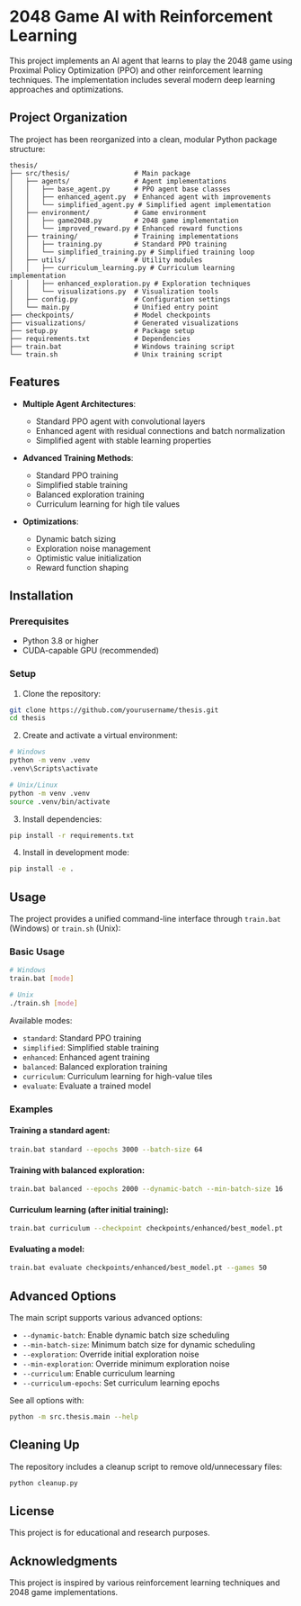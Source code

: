 # 2048 Game AI with Reinforcement Learning

This project implements an AI agent that learns to play the 2048 game using Proximal Policy Optimization (PPO) and other reinforcement learning techniques. The implementation includes several modern deep learning approaches and optimizations.

## Project Organization

The project has been reorganized into a clean, modular Python package structure:

```
thesis/
├── src/thesis/                # Main package
│   ├── agents/                # Agent implementations
│   │   ├── base_agent.py      # PPO agent base classes
│   │   ├── enhanced_agent.py  # Enhanced agent with improvements
│   │   └── simplified_agent.py # Simplified agent implementation
│   ├── environment/           # Game environment
│   │   ├── game2048.py        # 2048 game implementation
│   │   └── improved_reward.py # Enhanced reward functions
│   ├── training/              # Training implementations
│   │   ├── training.py        # Standard PPO training
│   │   └── simplified_training.py # Simplified training loop
│   ├── utils/                 # Utility modules
│   │   ├── curriculum_learning.py # Curriculum learning implementation
│   │   ├── enhanced_exploration.py # Exploration techniques
│   │   └── visualizations.py  # Visualization tools
│   ├── config.py              # Configuration settings
│   └── main.py                # Unified entry point
├── checkpoints/               # Model checkpoints
├── visualizations/            # Generated visualizations
├── setup.py                   # Package setup
├── requirements.txt           # Dependencies
├── train.bat                  # Windows training script
└── train.sh                   # Unix training script
```

## Features

- **Multiple Agent Architectures**:
  - Standard PPO agent with convolutional layers
  - Enhanced agent with residual connections and batch normalization
  - Simplified agent with stable learning properties

- **Advanced Training Methods**:
  - Standard PPO training
  - Simplified stable training
  - Balanced exploration training
  - Curriculum learning for high tile values

- **Optimizations**:
  - Dynamic batch sizing
  - Exploration noise management
  - Optimistic value initialization
  - Reward function shaping

## Installation

### Prerequisites
- Python 3.8 or higher
- CUDA-capable GPU (recommended)

### Setup

1. Clone the repository:
```bash
git clone https://github.com/yourusername/thesis.git
cd thesis
```

2. Create and activate a virtual environment:
```bash
# Windows
python -m venv .venv
.venv\Scripts\activate

# Unix/Linux
python -m venv .venv
source .venv/bin/activate
```

3. Install dependencies:
```bash
pip install -r requirements.txt
```

4. Install in development mode:
```bash
pip install -e .
```

## Usage

The project provides a unified command-line interface through `train.bat` (Windows) or `train.sh` (Unix):

### Basic Usage

```bash
# Windows
train.bat [mode]

# Unix
./train.sh [mode]
```

Available modes:
- `standard`: Standard PPO training
- `simplified`: Simplified stable training
- `enhanced`: Enhanced agent training
- `balanced`: Balanced exploration training
- `curriculum`: Curriculum learning for high-value tiles
- `evaluate`: Evaluate a trained model

### Examples

#### Training a standard agent:
```bash
train.bat standard --epochs 3000 --batch-size 64
```

#### Training with balanced exploration:
```bash
train.bat balanced --epochs 2000 --dynamic-batch --min-batch-size 16
```

#### Curriculum learning (after initial training):
```bash
train.bat curriculum --checkpoint checkpoints/enhanced/best_model.pt
```

#### Evaluating a model:
```bash
train.bat evaluate checkpoints/enhanced/best_model.pt --games 50
```

## Advanced Options

The main script supports various advanced options:

- `--dynamic-batch`: Enable dynamic batch size scheduling
- `--min-batch-size`: Minimum batch size for dynamic scheduling
- `--exploration`: Override initial exploration noise
- `--min-exploration`: Override minimum exploration noise
- `--curriculum`: Enable curriculum learning
- `--curriculum-epochs`: Set curriculum learning epochs

See all options with:
```bash
python -m src.thesis.main --help
```

## Cleaning Up

The repository includes a cleanup script to remove old/unnecessary files:

```bash
python cleanup.py
```

## License

This project is for educational and research purposes.

## Acknowledgments

This project is inspired by various reinforcement learning techniques and 2048 game implementations.
